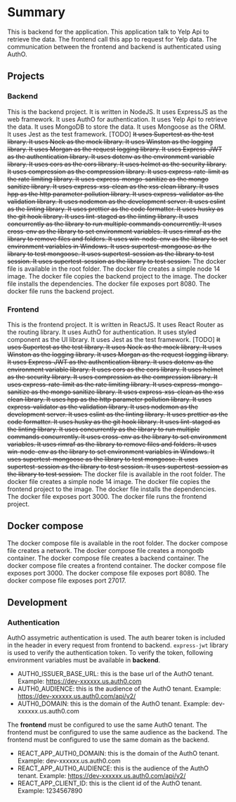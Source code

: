 # Summary
This is backend for the application. This application talk to Yelp Api to retrieve the data. The frontend call this app to request for Yelp data. The communication between the frontend and backend is authenticated using AuthO.

## Projects
### Backend
This is the backend project. It is written in NodeJS. It uses ExpressJS as the web framework. It uses AuthO for authentication. It uses Yelp Api to retrieve the data. It uses MongoDB to store the data. It uses Mongoose as the ORM. It uses Jest as the test framework. [TODO] ~~It uses Supertest as the test library. It uses Nock as the mock library. It uses Winston as the logging library. It uses Morgan as the request logging library. It uses Express-JWT as the authentication library. It uses dotenv as the environment variable library. It uses cors as the cors library. It uses helmet as the security library. It uses compression as the compression library. It uses express-rate-limit as the rate limiting library. It uses express-mongo-sanitize as the mongo sanitize library. It uses express-xss-clean as the xss clean library. It uses hpp as the http parameter pollution library. It uses express-validator as the validation library. It uses nodemon as the development server. It uses eslint as the linting library. It uses prettier as the code formatter. It uses husky as the git hook library. It uses lint-staged as the linting library. It uses concurrently as the library to run multiple commands concurrently. It uses cross-env as the library to set environment variables. It uses rimraf as the library to remove files and folders. It uses win-node-env as the library to set environment variables in Windows. It uses supertest-mongoose as the library to test mongoose. It uses supertest-session as the library to test session. It uses supertest-session as the library to test session.~~
The docker file is available in the root folder. The docker file creates a simple node 14 image. The docker file copies the backend project to the image. The docker file installs the dependencies. The docker file exposes port 8080. The docker file runs the backend project.

### Frontend
This is the frontend project. It is written in ReactJS. It uses React Router as the routing library. It uses AuthO for authentication. It uses styled component as the UI library. It uses Jest as the test framework. [TODO] ~~It uses Supertest as the test library. It uses Nock as the mock library. It uses Winston as the logging library. It uses Morgan as the request logging library. It uses Express-JWT as the authentication library. It uses dotenv as the environment variable library. It uses cors as the cors library. It uses helmet as the security library. It uses compression as the compression library. It uses express-rate-limit as the rate limiting library. It uses express-mongo-sanitize as the mongo sanitize library. It uses express-xss-clean as the xss clean library. It uses hpp as the http parameter pollution library. It uses express-validator as the validation library. It uses nodemon as the development server. It uses eslint as the linting library. It uses prettier as the code formatter. It uses husky as the git hook library. It uses lint-staged as the linting library. It uses concurrently as the library to run multiple commands concurrently. It uses cross-env as the library to set environment variables. It uses rimraf as the library to remove files and folders. It uses win-node-env as the library to set environment variables in Windows. It uses supertest-mongoose as the library to test mongoose. It uses supertest-session as the library to test session. It uses supertest-session as the library to test session.~~
The docker file is available in the root folder. The docker file creates a simple node 14 image. The docker file copies the frontend project to the image. The docker file installs the dependencies. The docker file exposes port 3000. The docker file runs the frontend project.

## Docker compose
The docker compose file is available in the root folder. The docker compose file creates a network. The docker compose file creates a mongodb container. The docker compose file creates a backend container. The docker compose file creates a frontend container. The docker compose file exposes port 3000. The docker compose file exposes port 8080. The docker compose file exposes port 27017.

## Development
### Authentication
AuthO assymetric authentication is used. The auth bearer token is included in the header in every request from frontend to backend. `express-jwt` library is used to verify the authentication token. To verify the token, following environment variables must be available in **backend**.
* AUTH0_ISSUER_BASE_URL: this is the base url of the AuthO tenant. Example: https://dev-xxxxxx.us.auth0.com
* AUTH0_AUDIENCE: this is the audience of the AuthO tenant. Example: https://dev-xxxxxx.us.auth0.com/api/v2/
* AUTH0_DOMAIN: this is the domain of the AuthO tenant. Example: dev-xxxxxx.us.auth0.com

The **frontend** must be configured to use the same AuthO tenant. The frontend must be configured to use the same audience as the backend. The frontend must be configured to use the same domain as the backend.
* REACT_APP_AUTH0_DOMAIN: this is the domain of the AuthO tenant. Example: dev-xxxxxx.us.auth0.com
* REACT_APP_AUTH0_AUDIENCE: this is the audience of the AuthO tenant. Example: https://dev-xxxxxx.us.auth0.com/api/v2/
* REACT_APP_CLIENT_ID: this is the client id of the AuthO tenant. Example: 1234567890
